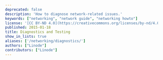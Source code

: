 ```yaml
---
deprecated: false
description: 'How to diagnose network-related issues.'
keywords: ["networking", "network guide", "networking howto"]
license: '[CC BY-ND 4.0](https://creativecommons.org/licenses/by-nd/4.0)'
published: 2015-01-18
title: Diagnostics and Testing
show_in_lists: true
aliases: ['/networking/diagnostics/']
authors: ["Linode"]
contributors: ["Linode"]
---
```

